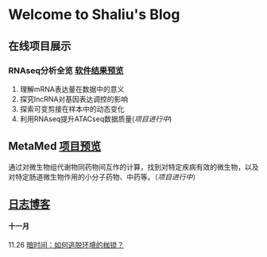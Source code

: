 # Welcome to Shaliu's Blog


## 在线项目展示
###  RNAseq分析全览 [软件结果预览](https://adamtongji.github.io/RNApipe)
1. 理解mRNA表达量在数据中的意义
2. 探究lncRNA对基因表达调控的影响
3. 探索可变剪接在样本中的动态变化
4. 利用RNAseq提升ATACseq数据质量(_项目进行中_)

## MetaMed [项目预览](http://metamed.rwebox.com/index)
通过对微生物组代谢物同药物间互作的计算，找到对特定疾病有效的微生物，以及对特定肠道微生物作用的小分子药物、中药等。（_项目进行中_）



## [日志博客](https://adamtongji.github.io/blogs)
#### 十一月
11.26 [暗时间：如何逃脱环境的枷锁？](https://adamtongji.github.io/blogs/2017_11_26.md)